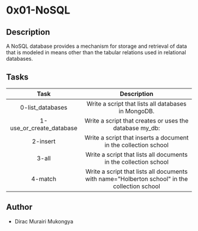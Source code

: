 # 0x01-NoSQL

## Description

A NoSQL database provides a mechanism for storage and retrieval of data that is modeled in means other than the tabular relations used in relational databases.

## Tasks

| Task | Description |
| :---: | :---: |
| 0-list_databases | Write a script that lists all databases in MongoDB. |
| 1-use_or_create_database | Write a script that creates or uses the database my_db: |
| 2-insert | Write a script that inserts a document in the collection school |
| 3-all | Write a script that lists all documents in the collection school |
| 4-match | Write a script that lists all documents with name="Holberton school" in the collection school |



## Author

* Dirac Murairi Mukongya